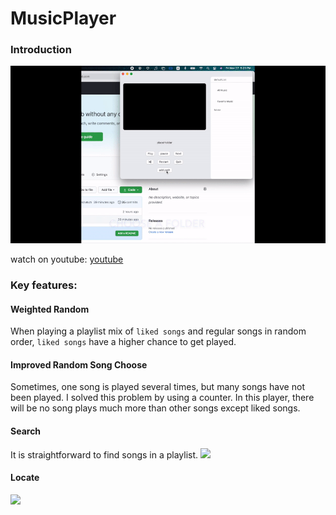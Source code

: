 # MusicPlayer


### Introduction


![](https://github.com/123wtywty/MusicPlayer/blob/master/introduction.gif)

watch on youtube: [youtube](https://www.youtube.com/watch?v=LY380njkBEk)


### Key features:

#### Weighted Random 

When playing a playlist mix of ```liked songs``` and regular songs in random order,
```liked songs``` have a higher chance to get played.

#### Improved Random Song Choose

Sometimes, one song is played several times, but many songs have not been played.
I solved this problem by using a counter.
In this player, there will be no song plays much more than other songs except liked songs.

#### Search

It is straightforward to find songs in a playlist.
![](https://github.com/123wtywty/MusicPlayer/blob/master/Search.gif)

#### Locate

![](https://github.com/123wtywty/MusicPlayer/blob/master/locate.gif)
